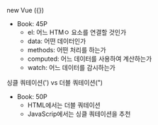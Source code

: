 new Vue ({})
- Book: 45P
  - el: 어느 HTMㅇ 요소를 연결할 것인가
  - data: 어떤 데이터인가
  - methods: 어떤 처리를 하는가
  - computed: 어느 데이터를 사용하여 계산하는가
  - watch: 어느 데이터를 감시하는가

싱클 쿼테이션(') vs 더블 쿼테이션(")
- Book: 50P
  - HTML에서는 더블 쿼테이션
  - JavaScrip에서는 싱클 쿼테이션을 추천

